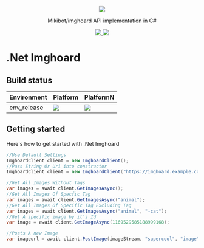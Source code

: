 <p align="center">
  <img src="https://cdn.miki.ai/nuget/miki-logo@0.5x.png"/>
</p>
<p align="center">
    Mikibot/imghoard API implementation in C#
</p>

<p align="center">
  <!-- Nuget package -->
  <a href="https://www.nuget.org/packages/Miki.Utils.Imaging.Headers">
      <img src="https://img.shields.io/nuget/dt/Miki.Utils.Imaging.Headers.svg"/>
  </a>

  <!-- Discord dev server -->
  <a href="https://discord.gg/XpG4kwE">
    <img src="https://img.shields.io/discord/259343729586864139.svg?logo=discord"/>
  </a>
  <!-- Add additional badged here -->
</p>

<!-- Build status of MASTER only -->

# .Net Imghoard

## Build status

|Environment | Platform | PlatformN|
|---|---|---|
| env_release | <img src="https://dev.azure.com/mikibot/Miki/_apis/build/status/dotnet-imghoard?branchName=master"/> | <img src="https://dev.azure.com/mikibot/Miki/_apis/build/status/dotnet-imghoard?branchName=master"/>|

## Getting started
Here's how to get started with .Net Imghoard
```cs
//Use Default Settings
ImghoardClient client = new ImghoardClient();
//Pass String Or Uri into constructor
ImghoardClient client = new ImghoardClient("https://imghoard.example.com");

//Get All Images Without Tags
var images = await client.GetImagesAsync();
//Get All Images Of Specfic Tag
var images = await client.GetImagesAsync("animal");
//Get All Images Of Specific Tag Excluding Tag
var images = await client.GetImagesAsync("animal", "-cat");
//Get A specific image by it's Id
var image = await client.GetImageAsync(1169529585188999168);

//Posts A new Image
var imageurl = await client.PostImage(imageStream, "supercool", "image", "with", "amazing", "tags");
```
